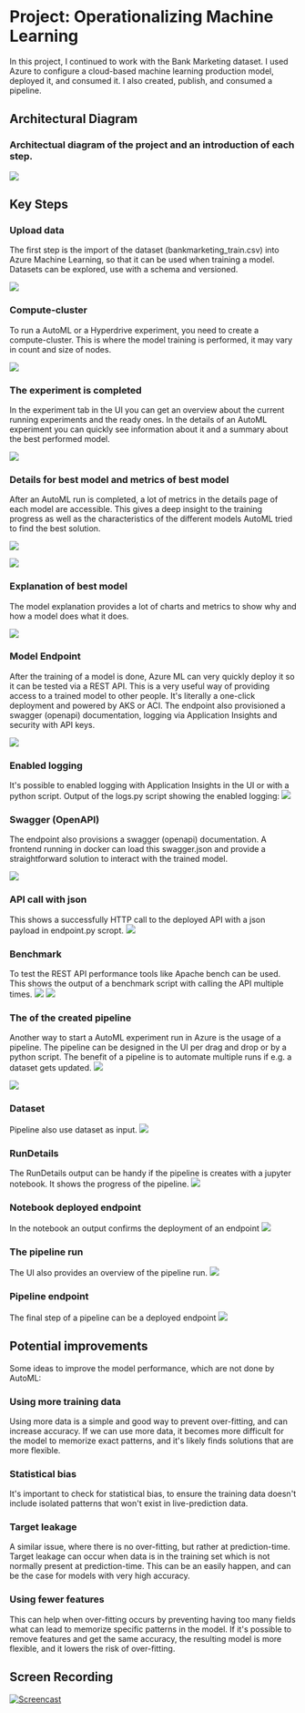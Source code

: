 # Project: Operationalizing Machine Learning

In this project, I continued to work with the Bank Marketing dataset. 
I used Azure to configure a cloud-based machine learning production model, deployed it, and consumed it. 
I also created, publish, and consumed a pipeline. 

## Architectural Diagram
### Architectual diagram of the project and an introduction of each step.
![](assets/project2.png)

## Key Steps
### Upload data
The first step is the import of the dataset (bankmarketing_train.csv) into Azure Machine 
Learning, so that it can be used when training a model. Datasets can be explored, 
use with a schema and versioned.

![](assets/1_ml.azure.com_mldataset_0.png)

### Compute-cluster
To run a AutoML or a Hyperdrive experiment, you need to create a compute-cluster.
This is where the model training is performed, it may vary in count and size of nodes.

![](assets/3_ml.azure.com_compute_list_training_0.png)

### The experiment is completed
In the experiment tab in the UI you can get an overview about the current running experiments 
and the ready ones. In the details of an AutoML experiment you can quickly see information about it and
a summary about the best performed model.

![](assets/2_ml.azure.com_experiments_id_ready.png)

### Details for best model and metrics of best model
After an AutoML run is completed, a lot of metrics in the details page of each model are accessible.
This gives a deep insight to the training progress as well as the characteristics of the different
models AutoML tried to find the best solution.

![](assets/5_ml.azure.com_experiments_model_1.png)

![](assets/6_ml.azure.com_experiments_model_0.png)

### Explanation of best model
The model explanation provides a lot of charts and metrics to show why and how
a model does what it does.

![](assets/7_ml.azure.com_experiments_model_3.png)

### Model Endpoint 
After the training of a model is done, Azure ML can very quickly deploy it
so it can be tested via a REST API. This is a very useful way of providing
access to a trained model to other people. It's literally a one-click deployment
and powered by AKS or ACI. The endpoint also provisioned a swagger (openapi) documentation,
logging via Application Insights and security with API keys.

![](assets/8_ml.azure.com_endpoints.png)

### Enabled logging
It's possible to enabled logging with Application Insights in the UI or with a python script.
Output of the logs.py script showing the enabled logging:
![](assets/9_ml.azure.com_logs.png)

### Swagger (OpenAPI) 
The endpoint also provisions a swagger (openapi) documentation. A frontend running in 
docker can load this swagger.json and provide a straightforward solution to interact
with the trained model.

![](assets/10_ml.azure.com_swagger0.png)

### API call with json 
This shows a successfully HTTP call to the deployed API
with a json payload in endpoint.py scropt.
![](assets/13_ml.azure.com_endpoint1.png)

### Benchmark
To test the REST API performance tools like Apache bench can be used.
This shows the output of a benchmark script with calling the API multiple times.
![](assets/14_ml.azure.com_benchmark1.png)
![](assets/15_ml.azure.com_benchmark0.png)

### The  of the created pipeline
Another way to start a AutoML experiment run in Azure is the usage of a pipeline.
The pipeline can be designed in the UI per drag and drop or by a python script. 
The benefit of a pipeline is to automate multiple runs if e.g. a dataset gets updated.
![](assets/16_ml.azure.com_mlpipeline1.png)

![](assets/17_ml.azure.com_mlpipeline2.png)

### Dataset
Pipeline also use dataset as input.
![](assets/18_ml.azure.com_mldataset.png)

### RunDetails
The RunDetails output can be handy if the pipeline is creates with a jupyter notebook.
It shows the progress of the pipeline.
![](assets/20_ml.azure.com_rundetails.ipynb.png)

### Notebook deployed endpoint
In the notebook an output confirms the deployment of an endpoint
![](assets/22_ml.azure.com_notebook.png)

### The pipeline run
The UI also provides an overview of the pipeline run.
![](assets/21_ml.azure.com_mlpipeline_run.png)

### Pipeline endpoint
The final step of a pipeline can be a deployed endpoint
![](assets/19_ml.azure.com_mlpipeline_rest1.png)


## Potential improvements
Some ideas to improve the model performance, which are not done by AutoML:

### Using more training data
Using more data is a simple and good way to prevent over-fitting, 
and can increase accuracy.
If we can use more data, it becomes more difficult for the model to memorize exact patterns, 
and it's likely finds solutions that are more flexible.

### Statistical bias
It's important to check for statistical bias, to ensure the training 
data doesn't include isolated patterns that won't exist in live-prediction data. 

### Target leakage
A similar issue, where there is no over-fitting, but rather at prediction-time. 
Target leakage can occur when data is in the training set which is not normally 
present at prediction-time. This can be an easily happen, and can be the case for models
with very high accuracy.

### Using fewer features
This can help when over-fitting occurs by preventing having too many fields
what can lead to memorize specific patterns in the model. 
If it's possible to remove features and get the same accuracy, the resulting model 
is more flexible, and it lowers the risk of over-fitting.


## Screen Recording
[![Screencast](https://img.youtube.com/vi/_1nd6NGkx4Q/0.jpg)](https://youtu.be/_1nd6NGkx4Q)
